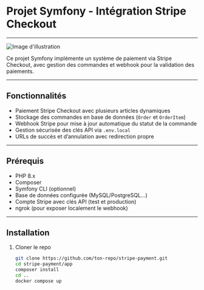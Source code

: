 # Projet Symfony - Intégration Stripe Checkout

---

![Image d'illustration](public/images/screenshoot.png)


Ce projet Symfony implémente un système de paiement via Stripe Checkout, avec gestion des commandes et webhook pour la validation des paiements.

---

## Fonctionnalités

- Paiement Stripe Checkout avec plusieurs articles dynamiques
- Stockage des commandes en base de données (`Order` et `OrderItem`)
- Webhook Stripe pour mise à jour automatique du statut de la commande
- Gestion sécurisée des clés API via `.env.local`
- URLs de succès et d’annulation avec redirection propre

---

## Prérequis

- PHP 8.x
- Composer
- Symfony CLI (optionnel)
- Base de données configurée (MySQL/PostgreSQL...)
- Compte Stripe avec clés API (test et production)
- ngrok (pour exposer localement le webhook)

---

## Installation

1. Cloner le repo
   ```bash
   git clone https://github.com/ton-repo/stripe-payment.git
   cd stripe-payment/app
   composer install
   cd ..
   docker compose up
